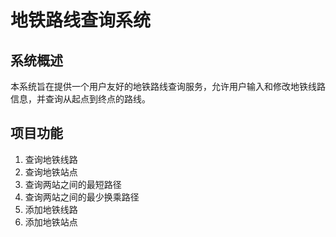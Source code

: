 # 地铁路线查询系统  
## 系统概述  
本系统旨在提供一个用户友好的地铁路线查询服务，允许用户输入和修改地铁线路信息，并查询从起点到终点的路线。  
##  项目功能
1. 查询地铁线路
2. 查询地铁站点
3. 查询两站之间的最短路径
4. 查询两站之间的最少换乘路径
5. 添加地铁线路
6. 添加地铁站点